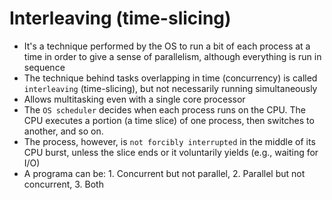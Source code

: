 # Interleaving (time-slicing)

- It's a technique performed by the OS to run a bit of each process at a time in order to give a sense of parallelism, although everything is run in sequence
- The technique behind tasks overlapping in time (concurrency) is called `interleaving` (time-slicing), but not necessarily running simultaneously
- Allows multitasking even with a single core processor
- The `OS scheduler` decides when each process runs on the CPU. The CPU executes a portion (a time slice) of one process, then switches to another, and so on.
- The process, however, is `not forcibly interrupted` in the middle of its CPU burst, unless the slice ends or it voluntarily yields (e.g., waiting for I/O)
- A programa can be: 1. Concurrent but not parallel, 2. Parallel but not concurrent, 3. Both
